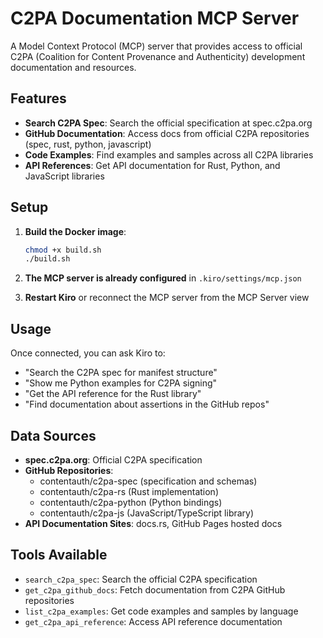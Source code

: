 # C2PA Documentation MCP Server

A Model Context Protocol (MCP) server that provides access to official C2PA (Coalition for Content Provenance and Authenticity) development documentation and resources.

## Features

- **Search C2PA Spec**: Search the official specification at spec.c2pa.org
- **GitHub Documentation**: Access docs from official C2PA repositories (spec, rust, python, javascript)
- **Code Examples**: Find examples and samples across all C2PA libraries
- **API References**: Get API documentation for Rust, Python, and JavaScript libraries

## Setup

1. **Build the Docker image**:
   ```bash
   chmod +x build.sh
   ./build.sh
   ```

2. **The MCP server is already configured** in `.kiro/settings/mcp.json`

3. **Restart Kiro** or reconnect the MCP server from the MCP Server view

## Usage

Once connected, you can ask Kiro to:
- "Search the C2PA spec for manifest structure"
- "Show me Python examples for C2PA signing"
- "Get the API reference for the Rust library"
- "Find documentation about assertions in the GitHub repos"

## Data Sources

- **spec.c2pa.org**: Official C2PA specification
- **GitHub Repositories**:
  - contentauth/c2pa-spec (specification and schemas)
  - contentauth/c2pa-rs (Rust implementation)
  - contentauth/c2pa-python (Python bindings)
  - contentauth/c2pa-js (JavaScript/TypeScript library)
- **API Documentation Sites**: docs.rs, GitHub Pages hosted docs

## Tools Available

- `search_c2pa_spec`: Search the official C2PA specification
- `get_c2pa_github_docs`: Fetch documentation from C2PA GitHub repositories
- `list_c2pa_examples`: Get code examples and samples by language
- `get_c2pa_api_reference`: Access API reference documentation